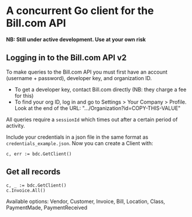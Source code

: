 # A concurrent Go client for the Bill.com API

**NB: Still under active development. Use at your own risk**

## Logging in to the Bill.com API v2
To make queries to the Bill.com API you must first have an account (username + password), developer key, and organization ID. 
* To get a developer key, contact Bill.com directly (NB: they charge a fee for this) 
* To find your org ID, log in and go to Settings > Your Company > Profile. Look at the end of the URL:  ".../Organization?id=COPY-THIS-VALUE"

 All queries require a `sessionId` which times out after a certain period of activity.

Include your credentials in a json file in the same format as `credentials_example.json`. Now you can create a Client with:

`c, err := bdc.GetClient()`

## Get all records
```
c, _ := bdc.GetClient()
c.Invoice.All()
```

Available options: Vendor, Customer, Invoice, Bill, Location, Class, PaymentMade, PaymentReceived